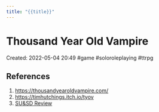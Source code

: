 ```yaml
---
title: "{{title}}"
---
```

# Thousand Year Old Vampire

Created: 2022-05-04 20:49
#game #soloroleplaying #ttrpg 

## References
1. https://thousandyearoldvampire.com/
2. https://timhutchings.itch.io/tyov
3. [SU&SD Review](https://www.youtube.com/watch?v=COJcWFf0H3U)

